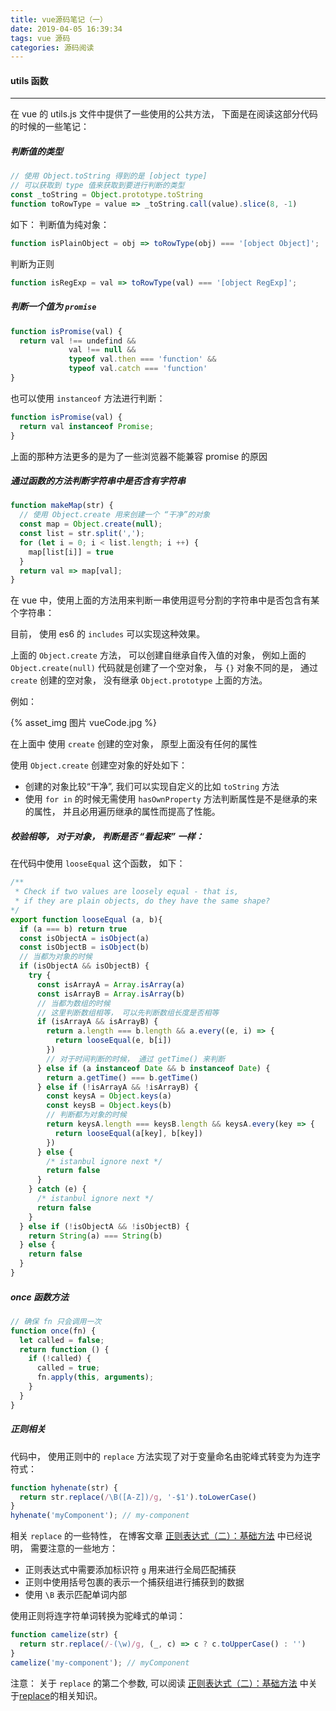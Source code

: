 ```yaml
---
title: vue源码笔记（一）
date: 2019-04-05 16:39:34
tags: vue 源码
categories: 源码阅读
---
```


#### utils 函数

***

在 vue 的 utils.js  文件中提供了一些使用的公共方法， 下面是在阅读这部分代码的时候的一些笔记：

##### 判断值的类型

```js
// 使用 Object.toString 得到的是 [object type]
// 可以获取到 type 值来获取到要进行判断的类型
const _toString = Object.prototype.toString
function toRowType = value => _toString.call(value).slice(8, -1)
```

如下： 判断值为纯对象：

```js
function isPlainObject = obj => toRowType(obj) === '[object Object]';
```

判断为正则

```js
function isRegExp = val => toRowType(val) === '[object RegExp]';
```

##### 判断一个值为 `promise`

```js
function isPromise(val) {
  return val !== undefind && 
  			 val !== null && 
  			 typeof val.then === 'function' && 
  			 typeof val.catch === 'function'
}
```

也可以使用 `instanceof` 方法进行判断：

```js
function isPromise(val) {
  return val instanceof Promise;
}
```

上面的那种方法更多的是为了一些浏览器不能兼容 promise 的原因

##### 通过函数的方法判断字符串中是否含有字符串

```js
function makeMap(str) {
  // 使用 Object.create 用来创建一个 “干净”的对象
  const map = Object.create(null);
  const list = str.split(',');
  for (let i = 0; i < list.length; i ++) {
    map[list[i]] = true
  }
  return val => map[val];
}
```

在 vue 中，使用上面的方法用来判断一串使用逗号分割的字符串中是否包含有某个字符串：

目前， 使用 es6 的 `includes` 可以实现这种效果。

上面的 `Object.create` 方法， 可以创建自继承自传入值的对象， 例如上面的 `Object.create(null)` 代码就是创建了一个空对象， 与 `{}` 对象不同的是， 通过 `create` 创建的空对象， 没有继承 `Object.prototype` 上面的方法。

例如：

{% asset_img 图片 vueCode.jpg %}

在上面中 使用 `create` 创建的空对象， 原型上面没有任何的属性

使用 `Object.create` 创建空对象的好处如下：

+ 创建的对象比较“干净”,  我们可以实现自定义的比如 `toString` 方法
+ 使用 `for in` 的时候无需使用 `hasOwnProperty` 方法判断属性是不是继承的来的属性， 并且必用遍历继承的属性而提高了性能。

##### 校验相等， 对于对象， 判断是否 “看起来” 一样：

在代码中使用 `looseEqual`  这个函数， 如下：

```js
/**
 * Check if two values are loosely equal - that is,
 * if they are plain objects, do they have the same shape?
*/
export function looseEqual (a, b){
  if (a === b) return true
  const isObjectA = isObject(a)
  const isObjectB = isObject(b)
  // 当都为对象的时候
  if (isObjectA && isObjectB) {
    try {
      const isArrayA = Array.isArray(a)
      const isArrayB = Array.isArray(b)
      // 当都为数组的时候
      // 这里判断数组相等， 可以先判断数组长度是否相等
      if (isArrayA && isArrayB) {
        return a.length === b.length && a.every((e, i) => {
          return looseEqual(e, b[i])
        })
        // 对于时间判断的时候， 通过 getTime() 来判断
      } else if (a instanceof Date && b instanceof Date) {
        return a.getTime() === b.getTime()
      } else if (!isArrayA && !isArrayB) {
        const keysA = Object.keys(a)
        const keysB = Object.keys(b)
        // 判断都为对象的时候
        return keysA.length === keysB.length && keysA.every(key => {
          return looseEqual(a[key], b[key])
        })
      } else {
        /* istanbul ignore next */
        return false
      }
    } catch (e) {
      /* istanbul ignore next */
      return false
    }
  } else if (!isObjectA && !isObjectB) {
    return String(a) === String(b)
  } else {
    return false
  }
}
```

##### once 函数方法

```js
// 确保 fn 只会调用一次
function once(fn) {
  let called = false;
  return function () {
    if (!called) {
      called = true;
      fn.apply(this, arguments);
    }
  }
}
```

##### 正则相关

代码中， 使用正则中的 `replace` 方法实现了对于变量命名由驼峰式转变为为连字符式：

```js
function hyhenate(str) {
  return str.replace(/\B([A-Z])/g, '-$1').toLowerCase()
}
hyhenate('myComponent'); // my-component
```

相关 `replace` 的一些特性， 在博客文章  [正则表达式（二）：基础方法](<https://newpromise.github.io/2019/01/20/%E6%AD%A3%E5%88%99%E8%A1%A8%E8%BE%BE%E5%BC%8F%EF%BC%88%E4%BA%8C%EF%BC%89%EF%BC%9A%E5%9F%BA%E7%A1%80%E6%96%B9%E6%B3%95/>) 中已经说明， 需要注意的一些地方：

+ 正则表达式中需要添加标识符 `g` 用来进行全局匹配捕获
+ 正则中使用括号包裹的表示一个捕获组进行捕获到的数据
+ 使用 `\B` 表示匹配单词内部

使用正则将连字符单词转换为驼峰式的单词：

```js
function camelize(str) {
  return str.replace(/-(\w)/g, (_, c) => c ? c.toUpperCase() : '')
}
camelize('my-component'); // myComponent
```

注意： 关于 `replace` 的第二个参数,  可以阅读  [正则表达式（二）：基础方法](<https://newpromise.github.io/2019/01/20/%E6%AD%A3%E5%88%99%E8%A1%A8%E8%BE%BE%E5%BC%8F%EF%BC%88%E4%BA%8C%EF%BC%89%EF%BC%9A%E5%9F%BA%E7%A1%80%E6%96%B9%E6%B3%95/>)   中关于<a href="/2019/01/20/正则表达式（二）：基础方法/#replaceFn">replace</a>的相关知识。

